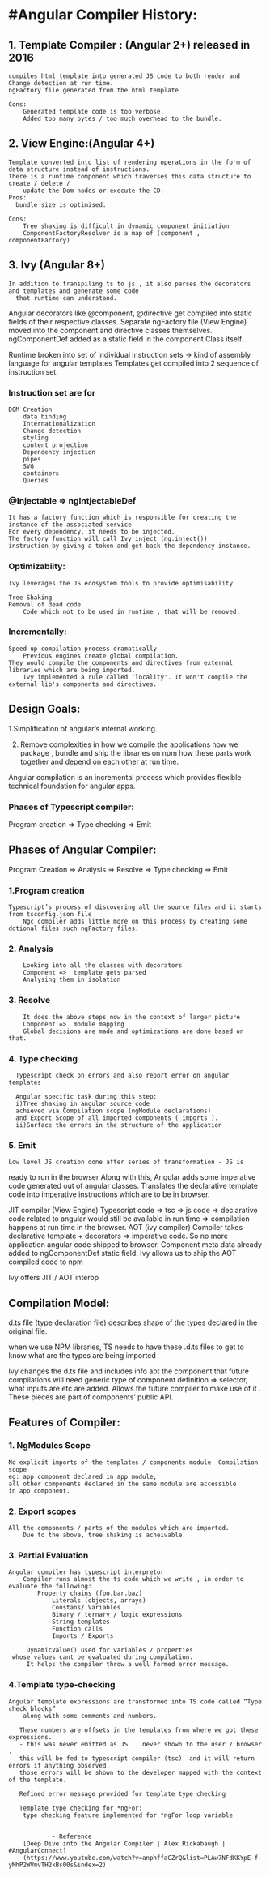 #Angular Compiler History:
=========================
## 1. Template Compiler :  (Angular 2+) released in 2016 
 	compiles html template into generated JS code to both render and Change detection at run time.
	ngFactory file generated from the html template

	Cons:
	    Generated template code is too verbose.
	    Added too many bytes / too much overhead to the bundle.
 
 ## 2. View Engine:(Angular 4+)
	Template converted into list of rendering operations in the form of data structure instead of instructions.
	There is a runtime component which traverses this data structure to create / delete /
		update the Dom nodes or execute the CD.
    Pros:
      bundle size is optimised.
    
    Cons:
    	Tree shaking is difficult in dynamic component initiation
    	ComponentFactoryResolver is a map of (component , componentFactory) 
      
## 3. Ivy (Angular 8+)

	In addition to transpiling ts to js , it also parses the decorators and templates and generate some code
	  that runtime can understand.

Angular decorators  like @component, @directive get compiled into static fields of their respective classes.
Separate ngFactory file (View Engine) moved into the component and directive classes themselves.
ngComponentDef added as a static field in the component Class itself.

Runtime broken into set of individual instruction sets -> kind of assembly language for angular  templates 
Templates get compiled into 2 sequence of instruction set.
  
  ### Instruction set are for 
	DOM Creation
      	data binding 
      	Internationalization 
     	Change detection 
      	styling
      	content projection
      	Dependency injection 
      	pipes 
      	SVG 
      	containers 
      	Queries 
### @Injectable => ngIntjectableDef 
	It has a factory function which is responsible for creating the instance of the associated service 
	For every dependency, it needs to be injected.
	The factory function will call Ivy inject (ng.inject()) 
	instruction by giving a token and get back the dependency instance.

### Optimizabiity:
    Ivy leverages the JS ecosystem tools to provide optimisability

    Tree Shaking
	Removal of dead code 
        Code which not to be used in runtime , that will be removed.
### Incrementally:
	Speed up compilation process dramatically 
      	Previous engines create global compilation.
	They would compile the components and directives from external libraries which are being imported.
      	Ivy implemented a rule called 'locality'. It won't compile the external lib's components and directives.
                
## Design Goals:
1.Simplification of angular’s internal working.
    
2. Remove complexities in how we compile the applications
how we package , bundle and ship the libraries on npm
how these parts work together and depend on each other at run time. 

Angular compilation is an incremental process which provides flexible technical foundation for angular apps.

### Phases of Typescript compiler:
Program creation => Type checking => Emit 

## Phases of Angular Compiler:
Program Creation => Analysis => Resolve => Type checking => Emit 

### 1.Program creation
	Typescript’s process of discovering all the source files and it starts from tsconfig.json file 
      	Ngc compiler adds little more on this process by creating some ddtional files such ngFactory files.
### 2. Analysis
       	Looking into all the classes with decorators 
       	Component =>  template gets parsed
       	Analysing them in isolation
### 3. Resolve
        It does the above steps now in the context of larger picture
        Component =>  module mapping 
        Global decisions are made and optimizations are done based on that.
### 4. Type checking
      Typescript check on errors and also report error on angular templates
      
      Angular specific task during this step:
      i)Tree shaking in angular source code  
      achieved via Compilation scope (ngModule declarations)
      and Export Scope of all imported components ( imports ).
      ii)Surface the errors in the structure of the application
### 5. Emit
    Low level JS creation done after series of transformation - JS is 
ready to run in the browser 
Along with this, Angular adds some imperative code generated out of angular classes.
Translates the declarative template code into imperative instructions which are to be in browser.
    
JIT compiler (View Engine)
    Typescript code => tsc => js code => declarative code related to angular would still be available in
    run time =>  compilation happens at run time in the browser.
 AOT (ivy compiler)
   Compiler takes declarative template + decorators => imperative code.
   So no more application angular code shipped to browser.
   Component meta data already added to ngComponentDef static field. 
   Ivy allows us to ship the AOT compiled code to  npm 

Ivy offers JIT / AOT interop

## Compilation Model:
d.ts file (type declaration file) describes shape of the types declared in the original file.

when we use NPM libraries, TS needs to have these .d.ts files 
to get to know what are the types are being imported 

Ivy changes the d.ts file and includes info abt the component that future compilations will need 
generic type of component definition => selector, what inputs are etc  are added.
Allows the future compiler to make use of it .
These pieces are part of components’ public API.

## Features of Compiler:
### 1. NgModules Scope 
	No explicit imports of the templates / components module  Compilation scope 
	eg: app component declared in app module,
	all other components declared in the same module are accessible
	in app component.
### 2. Export scopes
	All the components / parts of the modules which are imported.
        Due to the above, tree shaking is acheivable.
### 3. Partial Evaluation
	Angular compiler has typescript interpretor 
        Compiler runs almost the ts code which we write , in order to evaluate the following:
        	Property chains (foo.bar.baz)
                Literals (objects, arrays)
                Constans/ Variables
                Binary / ternary / logic expressions 
                String templates 
                Function calls
                Imports / Exports 
                  
         DynamicValue() used for variables / properties 
	 whose values cant be evaluated during compilation.
         It helps the compiler throw a well formed error message.

### 4.Template type-checking 
  	Angular template expressions are transformed into TS code called “Type check blocks”
		along with some comments and numbers.
	
       These numbers are offsets in the templates from where we got these expressions.
       - this was never emitted as JS .. never shown to the user / browser .
       this will be fed to typescript compiler (tsc)  and it will return errors if anything observed. 
       those errors will be shown to the developer mapped with the context of the template.

       Refined error message provided for template type checking
       
       Template type checking for *ngFor:
       	type checking feature implemented for *ngFor loop variable

                
                - Reference 
		[Deep Dive into the Angular Compiler | Alex Rickabaugh | #AngularConnect]
		(https://www.youtube.com/watch?v=anphffaCZrQ&list=PLAw7NFdKKYpE-f-yMhP2WVmvTH2kBs00s&index=2)
        
